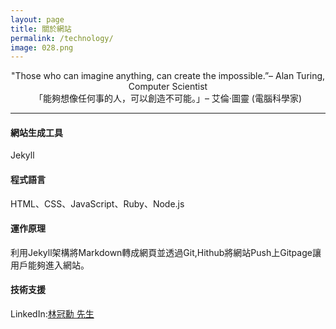 ```yaml
---
layout: page
title: 關於網站
permalink: /technology/
image: 028.png
---
```


<center>"Those who can imagine anything, can create the impossible.”– Alan Turing, Computer Scientist</center>
<center>「能夠想像任何事的人，可以創造不可能。」– 艾倫·圖靈 (電腦科學家)</center>


***
#### <strong>網站生成工具</strong>
Jekyll 

#### <strong>程式語言</strong>
HTML、CSS、JavaScript、Ruby、Node.js

#### <strong>運作原理</strong>
利用Jekyll架構將Markdown轉成網頁並透過Git,Hithub將網站Push上Gitpage讓用戶能夠進入網站。

#### <strong>技術支援</strong>
LinkedIn:[林冠勳 先生](https://www.linkedin.com/in/gs-lin-a4b10a2a7/)



